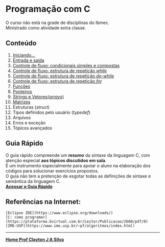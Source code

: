 # Programação com C

O curso não está na grade de disciplinas do Ibmec.  
Ministrado como atividade extra classe.

## Conteúdo  

1. [Iniciando...](progC_aulas/progC_inicio.md)  
2. [Entrada e saída](progC_aulas/progC_entradasaida.md)     
3. [Controle de fluxo: condicionais simples e compostas](progC_aulas/progC_condicionais.md)    
4. [Controle de fluxo: estrutura de repetição *while*](progC_aulas/progC_repeticaowhile.md)  
5. [Controle de fluxo: estrutura de repetição *do-while*](progC_aulas/progC_repeticaodowhile.md)  
6. [Controle de fluxo: estrutura de repetição *for*](progC_aulas/progC_repeticaofor.md)  
7. [Funções](progC_aulas/progC_funcoes.md)
8. [Ponteiros](progC_aulas/progC_ponteiros.md)
9. [Strings e Vetores(*arrays*)](progC_aulas/progC_stringsvetores.md)
10. [Matrizes](progC_aulas/progC_matrizes.md)
11. Estruturas (*struct*)
12. Tipos definidos pelo usuário (*typedef*)
13. Arquivos
14. Erros e exceção
15. Tópicos avançados

## Guia Rápido

O guia rápido compreende um **resumo** da sintaxe da linguagem C, com atenção especial **aos tópicos discutidos em sala**.  
É um instrumento especialmente para apoiar o aluno na elaboração dos códigos para solucionar exercícios propostos.  
O guia não tem a pretenção de esgotar todas as definições de sintaxe e semântica da linguagem C.  
[**Acessar o Guia Rápido**](progC_aulas/guiaC_rapido.md)

## Referências na Internet:  

    [Eclipse IDE](https://www.eclipse.org/downloads/)  
    [C: como programar](https://plataforma.bvirtual.com.br/Leitor/Publicacao/2660/pdf/0)  
    [IME-USP](https://www.ime.usp.br/~pf/algoritmos/index.html)  


___
**[Home Prof Clayton J A Silva](index.md)**
